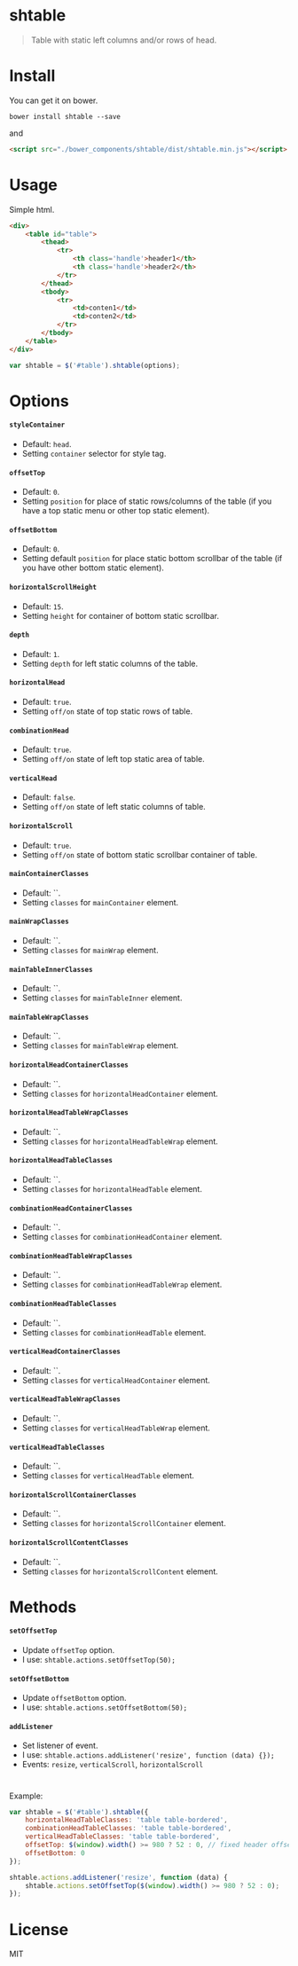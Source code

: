 # shtable

> Table with static left columns and/or rows of head.

# Install
You can get it on bower.

```shell
bower install shtable --save
```
and
```html
<script src="./bower_components/shtable/dist/shtable.min.js"></script>
```

# Usage

Simple html.
```html
<div>
    <table id="table">
        <thead>
            <tr>
                <th class='handle'>header1</th>
                <th class='handle'>header2</th>
            </tr>
        </thead>
        <tbody>
            <tr>
                <td>conten1</td>
                <td>conten2</td>
            </tr>
        </tbody>
    </table>
</div>
```

```js
var shtable = $('#table').shtable(options);
```

# Options

#### `styleContainer`
- Default: `head`.
- Setting `container` selector for style tag.

#### `offsetTop`
- Default: `0`.
- Setting `position` for place of static rows/columns of the table (if you have a top static menu or other top static element). 

#### `offsetBottom`
- Default: `0`.
- Setting default `position` for place static bottom scrollbar of the table (if you have other bottom static element).

#### `horizontalScrollHeight`
- Default: `15`.
- Setting `height` for container of bottom static scrollbar.

#### `depth`
- Default: `1`.
- Setting `depth` for left static columns of the table.

#### `horizontalHead`
- Default: `true`.
- Setting `off/on` state of top static rows of table.

#### `combinationHead`
- Default: `true`.
- Setting `off/on` state of left top static area of table.

#### `verticalHead`
- Default: `false`.
- Setting `off/on` state of left static columns of table.

#### `horizontalScroll`
- Default: `true`.
- Setting `off/on` state of bottom static scrollbar container of table.

#### `mainContainerClasses`
- Default: ``.
- Setting `classes` for `mainContainer` element.

#### `mainWrapClasses`
- Default: ``.
- Setting `classes` for `mainWrap` element.

#### `mainTableInnerClasses`
- Default: ``.
- Setting `classes` for `mainTableInner` element.

#### `mainTableWrapClasses`
- Default: ``.
- Setting `classes` for `mainTableWrap` element.

#### `horizontalHeadContainerClasses`
- Default: ``.
- Setting `classes` for `horizontalHeadContainer` element.

#### `horizontalHeadTableWrapClasses`
- Default: ``.
- Setting `classes` for `horizontalHeadTableWrap` element.

#### `horizontalHeadTableClasses`
- Default: ``.
- Setting `classes` for `horizontalHeadTable` element.

#### `combinationHeadContainerClasses`
- Default: ``.
- Setting `classes` for `combinationHeadContainer` element.

#### `combinationHeadTableWrapClasses`
- Default: ``.
- Setting `classes` for `combinationHeadTableWrap` element.

#### `combinationHeadTableClasses`
- Default: ``.
- Setting `classes` for `combinationHeadTable` element.

#### `verticalHeadContainerClasses`
- Default: ``.
- Setting `classes` for `verticalHeadContainer` element.

#### `verticalHeadTableWrapClasses`
- Default: ``.
- Setting `classes` for `verticalHeadTableWrap` element.

#### `verticalHeadTableClasses`
- Default: ``.
- Setting `classes` for `verticalHeadTable` element.

#### `horizontalScrollContainerClasses`
- Default: ``.
- Setting `classes` for `horizontalScrollContainer` element.

#### `horizontalScrollContentClasses`
- Default: ``.
- Setting `classes` for `horizontalScrollContent` element.

# Methods

#### `setOffsetTop`
- Update `offsetTop` option.
- I use: `shtable.actions.setOffsetTop(50);`

#### `setOffsetBottom`
- Update `offsetBottom` option.
- I use: `shtable.actions.setOffsetBottom(50);`

#### `addListener`
- Set listener of event.
- I use: `shtable.actions.addListener('resize', function (data) {});`
- Events: `resize`, `verticalScroll`, `horizontalScroll`

#

Example:

```js
var shtable = $('#table').shtable({
    horizontalHeadTableClasses: 'table table-bordered',
    combinationHeadTableClasses: 'table table-bordered',
    verticalHeadTableClasses: 'table table-bordered',
    offsetTop: $(window).width() >= 980 ? 52 : 0, // fixed header offset
    offsetBottom: 0
});

shtable.actions.addListener('resize', function (data) {
    shtable.actions.setOffsetTop($(window).width() >= 980 ? 52 : 0);
});
```

# License
MIT
